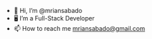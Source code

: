 - 👋 Hi, I’m @mriansabado
- 🖥 I’m a Full-Stack Developer
- 📫 How to reach me mriansabado@gmail.com

<!---
mriansabado/mriansabado is a ✨ special ✨ repository because its `README.md` (this file) appears on your GitHub profile.
You can click the Preview link to take a look at your changes.
--->
